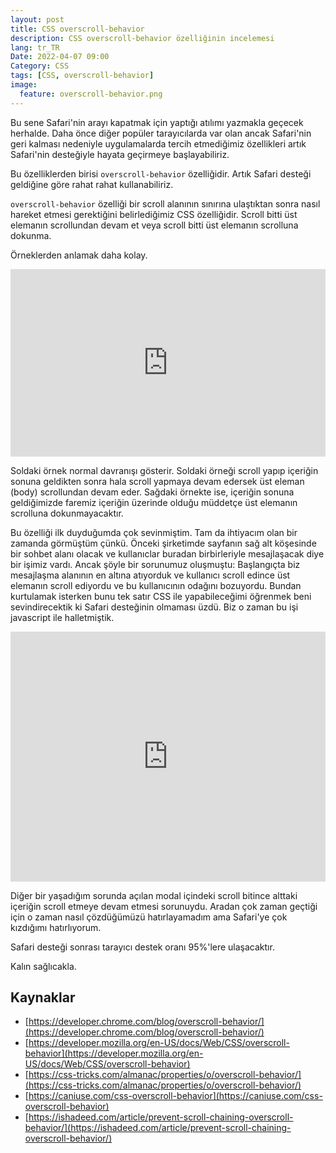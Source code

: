 ```yaml
---
layout: post
title: CSS overscroll-behavior
description: CSS overscroll-behavior özelliğinin incelemesi
lang: tr_TR
Date: 2022-04-07 09:00
Category: CSS
tags: [CSS, overscroll-behavior]
image:
  feature: overscroll-behavior.png
---
```


Bu sene Safari'nin arayı kapatmak için yaptığı atılımı yazmakla geçecek herhalde. Daha önce diğer popüler tarayıcılarda var olan ancak Safari'nin geri kalması nedeniyle uygulamalarda tercih etmediğimiz özellikleri artık Safari'nin desteğiyle hayata geçirmeye başlayabiliriz.

Bu özelliklerden birisi `overscroll-behavior` özelliğidir. Artık Safari desteği geldiğine göre rahat rahat kullanabiliriz.

`overscroll-behavior` özelliği bir scroll alanının sınırına ulaştıktan sonra nasıl hareket etmesi gerektiğini belirlediğimiz CSS özelliğidir. Scroll bitti üst elemanın scrollundan devam et veya scroll bitti üst elemanın scrolluna dokunma.

Örneklerden anlamak daha kolay.

 <iframe height="300" style="width: 100%;" scrolling="no" title="overscroll-behavior" src="https://codepen.io/fatihhayri/embed/mdpzvmM?default-tab=result&zoom=0.5" frameborder="no" loading="lazy" allowtransparency="true" allowfullscreen="true">
</iframe>

Soldaki örnek normal davranışı gösterir. Soldaki örneği scroll yapıp içeriğin sonuna geldikten sonra hala scroll yapmaya devam edersek üst eleman (body) scrollundan devam eder. Sağdaki örnekte ise, içeriğin sonuna geldiğimizde faremiz içeriğin üzerinde olduğu müddetçe üst elemanın scrolluna dokunmayacaktır.

Bu özelliği ilk duyduğumda çok sevinmiştim. Tam da ihtiyacım olan bir zamanda görmüştüm çünkü. Önceki şirketimde sayfanın sağ alt köşesinde bir sohbet alanı olacak ve kullanıclar buradan birbirleriyle mesajlaşacak diye bir işimiz vardı. Ancak şöyle bir sorunumuz oluşmuştu: Başlangıçta biz mesajlaşma alanının en altına atıyorduk ve kullanıcı scroll edince üst elemanın scroll ediyordu ve bu kullanıcının odağını bozuyordu. Bundan kurtulamak isterken bunu tek satır CSS ile yapabileceğimi öğrenmek beni sevindirecektik ki Safari desteğinin olmaması üzdü. Biz o zaman bu işi javascript ile halletmiştik.

<iframe height="400" style="width: 100%;" scrolling="no" title="Untitled" src="https://codepen.io/fatihhayri/embed/rNpqReM?default-tab=css%2Cresult" frameborder="no" loading="lazy" allowtransparency="true" allowfullscreen="true">
</iframe>

Diğer bir yaşadığım sorunda açılan modal içindeki scroll bitince alttaki içeriğin scroll etmeye devam etmesi sorunuydu. Aradan çok zaman geçtiği için o zaman nasıl çözdüğümüzü hatırlayamadım ama Safari'ye çok kızdığımı hatırlıyorum.

Safari desteği sonrası tarayıcı destek oranı 95%'lere ulaşacaktır.

Kalın sağlıcakla.

## Kaynaklar

- [https://developer.chrome.com/blog/overscroll-behavior/](https://developer.chrome.com/blog/overscroll-behavior/)
- [https://developer.mozilla.org/en-US/docs/Web/CSS/overscroll-behavior](https://developer.mozilla.org/en-US/docs/Web/CSS/overscroll-behavior)
- [https://css-tricks.com/almanac/properties/o/overscroll-behavior/](https://css-tricks.com/almanac/properties/o/overscroll-behavior/)
- [https://caniuse.com/css-overscroll-behavior](https://caniuse.com/css-overscroll-behavior)
- [https://ishadeed.com/article/prevent-scroll-chaining-overscroll-behavior/](https://ishadeed.com/article/prevent-scroll-chaining-overscroll-behavior/)

